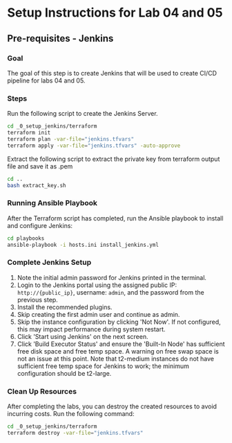 # Setup Instructions for Lab 04 and 05

## Pre-requisites - Jenkins

### Goal

The goal of this step is to create Jenkins that will be used to create CI/CD pipeline for labs 04 and 05.

### Steps

Run the following script to create the Jenkins Server.
```sh
cd _0_setup_jenkins/terraform
terraform init
terraform plan -var-file="jenkins.tfvars"
terraform apply -var-file="jenkins.tfvars" -auto-approve
```
Extract the following script to extract the private key from terraform output file and save it as .pem
```sh
cd ..
bash extract_key.sh
```
### Running Ansible Playbook
After the Terraform script has completed, run the Ansible playbook to install and configure Jenkins:
```sh
cd playbooks
ansible-playbook -i hosts.ini install_jenkins.yml
```

### Complete Jenkins Setup

1. Note the initial admin password for Jenkins printed in the terminal.
2. Login to the Jenkins portal using the assigned public IP: `http://{public_ip}`, username: `admin`, and the password from the previous step.
3. Install the recommended plugins.
4. Skip creating the first admin user and continue as admin.
5. Skip the instance configuration by clicking 'Not Now'. If not configured, this may impact performance during system restart.
6. Click 'Start using Jenkins' on the next screen.
7. Click 'Build Executor Status' and ensure the 'Built-In Node' has sufficient free disk space and free temp space. A warning on free swap space is not an issue at this point. Note that t2-medium instances do not have sufficient free temp space for Jenkins to work; the minimum configuration should be t2-large.

### Clean Up Resources

After completing the labs, you can destroy the created resources to avoid incurring costs. Run the following command:
```sh
cd _0_setup_jenkins/terraform
terraform destroy -var-file="jenkins.tfvars"
```